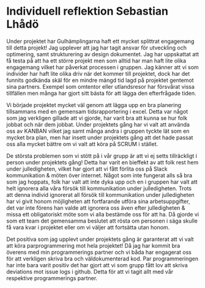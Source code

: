 # Individuell reflektion Sebastian Lhådö

Under projektet har Gulhämplingarna haft ett mycket splittrat engagemang till detta projekt!
Jag upplever att jag har tagit ansvar för utveckling och optimering, samt strukturering av design dokumentet. Jag har uppskattat att få testa på att ha ett större projekt men som alltid har man haft lite olika engagemang vilket har påverkat processen i gruppen.
Jag känner att vi som individer har haft lite olika driv när det kommer till projektet, dock har det funnits godkända skäl för en mindre mängd tid lagd på projektet gentemot sina partners. Exempel som omtentor eller utlandsresor har försvårat vissa tillfällen men många har gjort sitt bästa för att lägga den efterfrågade tiden.   

Vi började projektet mycket väl genom att lägga upp en bra planering tillsammans med en gemensam tidsrapportering i excel. Detta var något som jag verkligen gillade att vi gjorde, har varit bra att kunna se hur folk jobbat och när dem jobbat. Under projektets gång har vi valt att använda oss av KANBAN vilket jag samt många andra i gruppen tyckte lät som en mycket bra plan, men har insett under projektets gång att det hade passat oss alla mycket bättre om vi valt att köra på SCRUM i stället.     

De största problemen som vi stött på i vår grupp är att vi ej setts tillräckligt i person under projektets gång! Detta har varit en bieffekt av att folk rest hem under julledigheten, vilket har gjort att vi fått förlita oss på Slack kommunikation & möten över internet. Något som inte fungerat alls så bra som jag hoppats, folk har valt att inte dyka upp och en i gruppen har valt att helt ignorera alla våra försök till kommunikation under julledigheten.
Trots att denna individ ignorerat all försök till kommunikation under julledigheten har vi givit honom möjligheten att fortfarande utföra sina arbetsuppgifter, det var inte förens han valde att ignorera oss även efter julledigheten & missa ett obligatoriskt möte som vi alla bestämde oss för att ha. Då gjorde vi som ett team det gemensamma beslutet att rösta om personen i säga skulle få vara kvar i projektet eller om vi väljer att fortsätta utan honom.  

Det positiva som jag upplevt under projektets gång är garanterat att vi valt att köra parprogrammering mot hela projektet! Då jag har kommit bra överens med min programmerings partner och vi båda har engagerat oss för att verkligen skriva bra och väldokumenterad kod. Par programmeringen har inte bara varit positiv det har gjort att vi som grupp fått lov att skriva deviations mot issue logs i github. Detta för att vi tagit allt med vår respektive programmerings partner.
